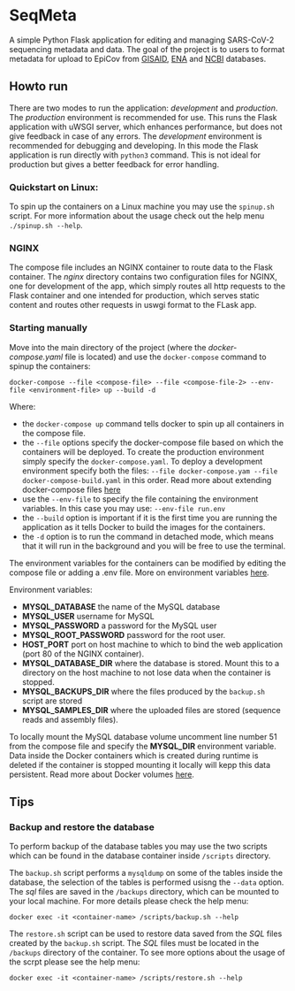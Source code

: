 # SeqMeta

A simple Python Flask application for editing and managing SARS-CoV-2 sequencing metadata and data. The goal of the project is to users to format metadata for upload to EpiCov from [GISAID](https://www.gisaid.org/), [ENA](https://www.ebi.ac.uk/ena/browser/home) and [NCBI](https://www.ncbi.nlm.nih.gov) databases.


## Howto run

There are two modes to run the application: *development* and *production*.
The *production* environment is recommended for use. This runs the Flask application with uWSGI server, which enhances performance, but does not give feedback in case of any errors.
The *development* environment is recommended for debugging and developing. In this mode the Flask application is run directly with `python3` command. This is not ideal for production but gives a better feedback for error handling.



### Quickstart on Linux:

To spin up the containers on a Linux machine you may use the `spinup.sh` script. For more information about the usage check out the help menu `./spinup.sh --help`.


### NGINX

The compose file includes an NGINX container to route data to the Flask container. The *nginx* directory contains two configuration files for NGINX, one for development of the app, which simply routes all http requests to the Flask container and one intended for production, which serves static content and routes other requests in uswgi format to the FLask app.


### Starting manually

Move into the main directory of the project (where the *docker-compose.yaml* file is located) and use the `docker-compose` command to spinup the containers:

`docker-compose --file <compose-file> --file <compose-file-2> --env-file <environment-file> up --build -d`

Where:
- the `docker-compose up` command tells docker to spin up all containers in the compose file.
- the `--file` options specify the docker-compose file based on which the containers will be deployed. To create the production environment simply specify the `docker-compose.yaml`. To deploy a development environment specify both the files: `--file docker-compose.yam --file docker-compose-build.yaml` in this order. Read more about extending docker-compose files [here](https://docs.docker.com/compose/extends/)
- use the `--env-file` to specify the file containing the environment variables. In this case you may use: `--env-file run.env`
- the `--build` option is important if it is the first time you are running the application as it tells Docker to build the images for the containers.
- the `-d` option is to run the command in detached mode, which means that it will run in the background and you will be free to use the terminal.


The environment variables for the containers can be modified by editing the compose file or adding a .env file. More on environment variables [here](https://docs.docker.com/compose/environment-variables/).

Environment variables:
- **MYSQL_DATABASE** the name of the MySQL database
- **MYSQL_USER** username for MySQL
- **MYSQL_PASSWORD** a password for the MySQL user
- **MYSQL_ROOT_PASSWORD** password for the root user.
- **HOST_PORT** port on host machine to which to bind the web application (port 80 of the NGINX container).
- **MYSQL_DATABASE_DIR** where the database is stored. Mount this to a directory on the host machine to not lose data when the container is stopped.
- **MYSQL_BACKUPS_DIR** where the files produced by the `backup.sh` script are stored
- **MYSQL_SAMPLES_DIR** where the uploaded files are stored (sequence reads and assembly files).


To locally mount the MySQL database volume uncomment line number 51 from the compose file and specify the **MYSQL_DIR** environment variable. Data inside the Docker containers which is created during runtime is deleted if the container is stopped mounting it locally will kepp this data persistent. Read more about Docker volumes [here](https://docs.docker.com/storage/volumes/).




## Tips


### Backup and restore the database

To perform backup of the database tables you may use the two scripts which can be found in the database container inside `/scripts` directory.

The `backup.sh` script performs a `mysqldump` on some of the tables inside the database, the selection of the tables is performed usisng the `--data` option. The *sql* files are saved in the `/backups` directory, which can be mounted to your local machine. For more details please check the help menu:


`docker exec -it <container-name> /scripts/backup.sh --help`


The `restore.sh` script can be used to restore data saved from the *SQL* files created by the `backup.sh` script. The *SQL* files must be located in the `/backups` directory of the container. To see more options about the usage of the scrpt please see the help menu:


`docker exec -it <container-name> /scripts/restore.sh --help`

